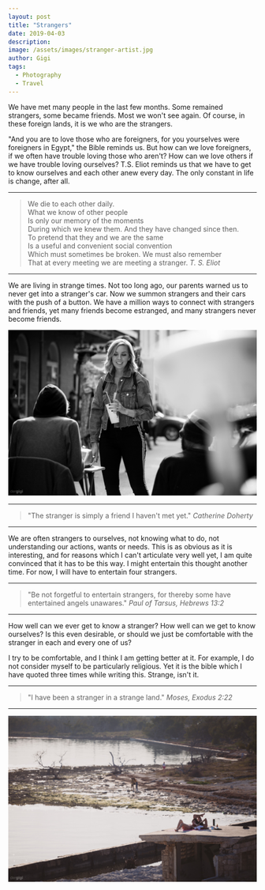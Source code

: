 ```yaml
---
layout: post
title: "Strangers"
date: 2019-04-03
description:
image: /assets/images/stranger-artist.jpg
author: Gigi
tags:
  - Photography
  - Travel
---
```


We have met many people in the last few months. Some remained strangers, some became friends. Most we won't see again. Of course, in these foreign lands, it is we who are the strangers.

"And you are to love those who are foreigners, for you yourselves were foreigners in Egypt," the Bible reminds us. But how can we love foreigners, if we often have trouble loving those who aren't? How can we love others if we have trouble loving ourselves? T.S. Eliot reminds us that we have to get to know ourselves and each other anew every day. The only constant in life is change, after all.

----

<blockquote>
We die to each other daily.<br/>
What we know of other people<br/>
Is only our memory of the moments<br/>
During which we knew them. And they have changed since then.<br/>
To pretend that they and we are the same<br/>
Is a useful and convenient social convention<br/>
Which must sometimes be broken. We must also remember<br/>
That at every meeting we are meeting a stranger.
<cite>T. S. Eliot</cite>
</blockquote>

----

We are living in strange times. Not too long ago, our parents warned us to never get into a stranger's car. Now we summon strangers and their cars with the push of a button. We have a million ways to connect with strangers and friends, yet many friends become estranged, and many strangers never become friends.

![Stranger in the streets](/assets/images/stranger-in-the-streets.jpg#full)

----

<blockquote>
"The stranger is simply a friend I haven't met yet."
<cite>Catherine Doherty</cite>
</blockquote>

----

We are often strangers to ourselves, not knowing what to do, not understanding our actions, wants or needs. This is as obvious as it is interesting, and for reasons which I can't articulate very well yet, I am quite convinced that it has to be this way. I might entertain this thought another time. For now, I will have to entertain four strangers.

----

<blockquote>
"Be not forgetful to entertain strangers, for thereby some have entertained angels unawares."
<cite>Paul of Tarsus, Hebrews 13:2</cite>
</blockquote>

----

How well can we ever get to know a stranger? How well can we get to know ourselves? Is this even desirable, or should we just be comfortable with the stranger in each and every one of us?

I try to be comfortable, and I think I am getting better at it. For example, I do not consider myself to be particularly religious. Yet it is the bible which I have quoted three times while writing this. Strange, isn't it.

----

<blockquote>
"I have been a stranger in a strange land."
<cite>Moses, Exodus 2:22</cite>
</blockquote>

----

![Strangers sunbathing](/assets/images/strangers-sunbathing.jpg#full)
